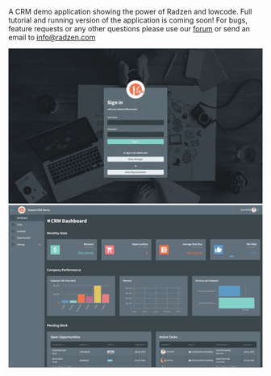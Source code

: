 A CRM demo application showing the power of Radzen and lowcode. Full tutorial and running version of the application is coming soon!
For bugs, feature requests or any other questions please use our [forum](http://forum.radzen.com/) or send an email to info@radzen.com

<img src="./CRM2.jpg" />
<img src="./CRM1.jpg" />
